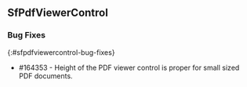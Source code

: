 ## SfPdfViewerControl

### Bug Fixes
{:#sfpdfviewercontrol-bug-fixes}

* \#164353 - Height of the PDF viewer control is proper for small sized PDF documents.